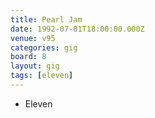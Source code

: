 ```yaml
---
title: Pearl Jam
date: 1992-07-01T18:00:00.000Z
venue: v95
categories: gig
board: 8
layout: gig
tags: [eleven]
---
```

+ Eleven
